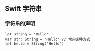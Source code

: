 ## Swift 字符串

### 字符串的声明
```
let string = "Hello"
var str: String = "Hello" // 常用这种方式
let hello = String("Hello")
```










